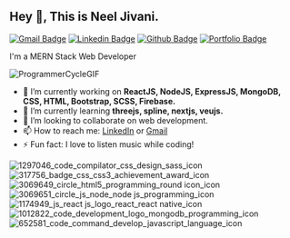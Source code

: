 ## Hey 👋, This is Neel Jivani.
[![Gmail Badge](https://img.shields.io/badge/-neeljivani26@gmail.com-c14438?style=flat&logo=Gmail&logoColor=white&link=mailto:neeljivani26@gmail.com)](mailto:neeljivani26@gmail.com) 
 [![Linkedin Badge](https://img.shields.io/badge/-neeljivani-0072b1?style=flat&logo=Linkedin&logoColor=white&link=https://www.linkedin.com/in/neel-jivani-89b9a8148/)](https://www.linkedin.com/in/neel-jivani-89b9a8148/)  [![Github Badge](https://img.shields.io/badge/-neeljivani-grey?style=flat&logo=github&logoColor=white&link=https://github.com/Neel2603/)](https://www.github.com/Neel2603/)  [![Portfolio Badge](https://img.shields.io/badge/portfolio-web-blue?style=flat&link=https://raviagheda.github.io//)](https://raviagheda.github.io//) 
<p align='left'>
  I'm a MERN Stack Web Developer
  
  ![ProgrammerCycleGIF](https://user-images.githubusercontent.com/53113741/209103074-3ffab3db-14f2-4bd4-9ee1-032b5b290a70.gif)
  
  - 🔭 I’m currently working on <b> ReactJS, NodeJS, ExpressJS, MongoDB, CSS, HTML, Bootstrap, SCSS, Firebase. </b> 
  - 🌱 I’m currently learning <b> threejs, spline, nextjs, veujs.</b>
  - 👯 I’m looking to collaborate on web development.
  - 📫 How to reach me: <a href='https://www.linkedin.com/in/neel-jivani-89b9a8148/'>LinkedIn</a> or <a href="mailto:neeljivani26@gmail.com">Gmail</a>
  - ⚡ Fun fact: I love to listen music while coding! 
  

![1297046_code_compilator_css_design_sass_icon](https://user-images.githubusercontent.com/53113741/209101392-9655b106-c016-4ae6-968d-6a28e30a4f02.png)
![317756_badge_css_css3_achievement_award_icon](https://user-images.githubusercontent.com/53113741/209101395-0aff894c-cca8-45d7-8d60-0f99f1a89a91.png)
![3069649_circle_html5_programming_round icon_icon](https://user-images.githubusercontent.com/53113741/209101398-595faf3c-4b93-40a6-8f1f-12913b894980.png)
![3069651_circle_js_node_node js_programming_icon](https://user-images.githubusercontent.com/53113741/209101401-ff37045b-cc07-4feb-a7af-3a34cba69bb4.png)
![1174949_js_react js_logo_react_react native_icon](https://user-images.githubusercontent.com/53113741/209101405-691d8ef3-82ec-4bc3-b8fd-ad8bffe964c5.png)
![1012822_code_development_logo_mongodb_programming_icon](https://user-images.githubusercontent.com/53113741/209101406-af9ee716-ab73-44e6-a5ce-febe7c04d1e1.png)
![652581_code_command_develop_javascript_language_icon](https://user-images.githubusercontent.com/53113741/209101408-bd340569-8e67-4bf4-a273-22147a3c9e66.png)
